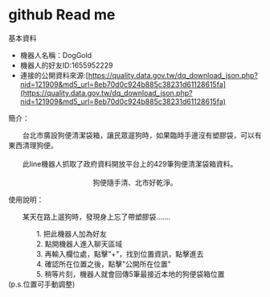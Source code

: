 # github Read me

基本資料

- 機器人名稱：DogGold
- 機器人的好友ID:1655952229
- 連接的公開資料來源:[https://quality.data.gov.tw/dq_download_json.php?nid=121909&md5_url=8eb70d0c924b885c38231d61128615fa](https://quality.data.gov.tw/dq_download_json.php?nid=121909&md5_url=8eb70d0c924b885c38231d61128615fa)

簡介：

&emsp;&emsp;台北市廣設狗便清潔袋箱，讓民眾遛狗時，如果臨時手邊沒有塑膠袋，可以有東西清理狗便。<br><br>
&emsp;&emsp;此line機器人抓取了政府資料開放平台上的429筆狗便清潔袋箱資料。<br><br>
&emsp;&emsp;&emsp;&emsp;&emsp;&emsp;&emsp;&emsp;&emsp;&emsp;&emsp;&emsp;狗便隨手清、北市好乾淨。

使用說明：

&emsp;&emsp;某天在路上遛狗時，發現身上忘了帶塑膠袋.......

&emsp;&emsp;&emsp;&emsp;1. 把此機器人加為好友<br>
&emsp;&emsp;&emsp;&emsp;2. 點開機器人進入聊天區域<br>
&emsp;&emsp;&emsp;&emsp;3. 再輸入欄位處，點擊"+"，找到位置資訊，點擊進去<br>
&emsp;&emsp;&emsp;&emsp;4. 確認所在位置之後，點擊"公開所在位置"<br>
&emsp;&emsp;&emsp;&emsp;5. 稍等片刻，機器人就會回傳5筆最接近本地的狗便袋箱位置
&emsp;&emsp;&emsp;&emsp;(p.s.位置可手動調整)
